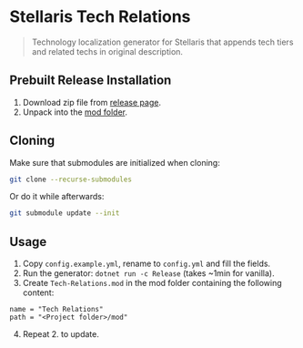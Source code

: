 # Stellaris Tech Relations

> Technology localization generator for Stellaris that appends tech tiers and related techs in original description.

## Prebuilt Release Installation

1. Download zip file from [release page](https://github.com/Clazex/stellaris-tech-relations/releases).
2. Unpack into the [mod folder](https://stellaris.paradoxwikis.com/Modding#Mod_folder_location).

## Cloning

Make sure that submodules are initialized when cloning:

```bash
git clone --recurse-submodules
```

Or do it while afterwards:

```bash
git submodule update --init
```

## Usage

1. Copy `config.example.yml`, rename to `config.yml` and fill the fields.
2. Run the generator: `dotnet run -c Release` (takes ~1min for vanilla).
3. Create `Tech-Relations.mod` in the mod folder containing the following content:

```
name = "Tech Relations"
path = "<Project folder>/mod"
```

4. Repeat 2. to update.
